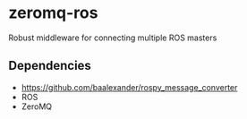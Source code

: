 zeromq-ros
========

Robust middleware for connecting multiple ROS masters

## Dependencies
- https://github.com/baalexander/rospy_message_converter
- ROS
- ZeroMQ
